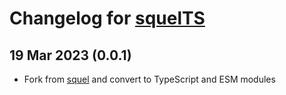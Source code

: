 # Changelog for [squelTS](https://github.com/rossreicks/squel-ts)

## 19 Mar 2023 (0.0.1)
* Fork from [squel](https://github.com/hiddentao/squel) and convert to TypeScript and ESM modules



